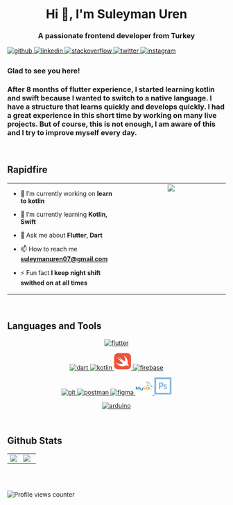 <h1 align="center">Hi 👋, I'm Suleyman Uren</h1>
<h3 align="center">A passionate frontend developer from Turkey</h3>

<a href="https://github.com/suleymanuren" target="_blank">
<img src=https://img.shields.io/badge/github-%2324292e.svg?&style=for-the-badge&logo=github&logoColor=white alt=github style="margin-bottom: 5px;" />
</a>
<a href="https://linkedin.com/in/suleymanuren" target="_blank">
<img src=https://img.shields.io/badge/linkedin-%231E77B5.svg?&style=for-the-badge&logo=linkedin&logoColor=white alt=linkedin style="margin-bottom: 5px;" />
</a>
<a href="https://stackoverflow.com/users/19108005" target="_blank">
<img src=https://img.shields.io/badge/stackoverflow-%23F28032.svg?&style=for-the-badge&logo=stackoverflow&logoColor=white alt=stackoverflow style="margin-bottom: 5px;" />
</a>  
  
<a href="https://twitter.com/suleymanuren" target="_blank">
<img src=https://img.shields.io/badge/twitter-%2300acee.svg?&style=for-the-badge&logo=twitter&logoColor=white alt=twitter style="margin-bottom: 5px;" />
</a>

<a href="https://instagram.com/suleymanuren" target="_blank">
<img src=https://img.shields.io/badge/instagram-%23000000.svg?&style=for-the-badge&logo=instagram&logoColor=white alt=instagram style="margin-bottom: 5px;" />
</a>




### Glad to see you here!  
### After 8 months of flutter experience, I started learning kotlin and swift because I wanted to switch to a native language. I have a structure that learns quickly and develops quickly. I had a great experience in this short time by working on many live projects. But of course, this is not enough, I am aware of this and I try to improve myself every day.  
  

<br/>  


## Rapidfire  
<table><tr><td valign="top" width="50%">

- 🔭 I’m currently working on **learn to kotlin**

- 🌱 I’m currently learning **Kotlin, Swift**

- 💬 Ask me about **Flutter, Dart**

- 📫 How to reach me **suleymanuren07@gmail.com**

- ⚡ Fun fact **I keep night shift swithed on at all times**
 


</td><td valign="top" width="50%">

<div align="center">
<img src="https://rishavanand.github.io/static/images/greetings.gif" align="center" style="width: 100%" />
</div>  


</td></tr></table>  

<br/>  


## Languages and Tools  
<div align="center">  
<p align="left"> 

 <a href="https://flutter.dev" target="_blank" rel="noreferrer"> <img src="https://www.vectorlogo.zone/logos/flutterio/flutterio-icon.svg" alt="flutter" width="40" height="40"/> </a> 

  <a href="https://dart.dev" target="_blank" rel="noreferrer"> <img src="https://www.vectorlogo.zone/logos/dartlang/dartlang-icon.svg" alt="dart" width="40" height="40"/> </a> 
    <a href="https://kotlinlang.org" target="_blank" rel="noreferrer"> <img src="https://www.vectorlogo.zone/logos/kotlinlang/kotlinlang-icon.svg" alt="kotlin" width="40" height="40"/> </a> 
  <a href="https://developer.apple.com/swift/" target="_blank" rel="noreferrer"> <img src="https://raw.githubusercontent.com/devicons/devicon/master/icons/swift/swift-original.svg" alt="swift" width="40" height="40"/> </a> 
  <a href="https://firebase.google.com/" target="_blank" rel="noreferrer"> <img src="https://www.vectorlogo.zone/logos/firebase/firebase-icon.svg" alt="firebase" width="40" height="40"/> </a> 

  <a href="https://git-scm.com/" target="_blank" rel="noreferrer"> <img src="https://www.vectorlogo.zone/logos/git-scm/git-scm-icon.svg" alt="git" width="40" height="40"/> </a> 
  <a href="https://postman.com" target="_blank" rel="noreferrer"> <img src="https://www.vectorlogo.zone/logos/getpostman/getpostman-icon.svg" alt="postman" width="40" height="40"/> </a> 
    <a href="https://www.figma.com/" target="_blank" rel="noreferrer"> <img src="https://www.vectorlogo.zone/logos/figma/figma-icon.svg" alt="figma" width="40" height="40"/> </a> 
  <a href="https://www.mysql.com/" target="_blank" rel="noreferrer"> <img src="https://raw.githubusercontent.com/devicons/devicon/master/icons/mysql/mysql-original-wordmark.svg" alt="mysql" width="40" height="40"/> </a> 
  <a href="https://www.photoshop.com/en" target="_blank" rel="noreferrer"> <img src="https://raw.githubusercontent.com/devicons/devicon/master/icons/photoshop/photoshop-line.svg" alt="photoshop" width="40" height="40"/> </a> 

 
  <a href="https://www.arduino.cc/" target="_blank" rel="noreferrer"> <img src="https://cdn.worldvectorlogo.com/logos/arduino-1.svg" alt="arduino" width="40" height="40"/> </a> 

  </p>
</div>  

<br/>  


## Github Stats  
<table><tr><td valign="top" width="45.5%">

<img src="https://github-readme-stats.vercel.app/api/top-langs/?username=suleymanuren&hide_border=true&theme=dracula&layout=compact" align="left" style="width: 100%"  />


</td><td valign="top" width="80%">

<img src="https://github-readme-stats.vercel.app/api?username=suleymanuren&show_icons=true&count_private=true&hide_border=true&theme=dracula" align="left" style="width: 97%" />
</td></tr>
</table>  

<br/>  

  

<br/>  

![Profile views counter](https://komarev.com/ghpvc/?username=suleymanuren&&style=flat-square)  
  

<br/>  


